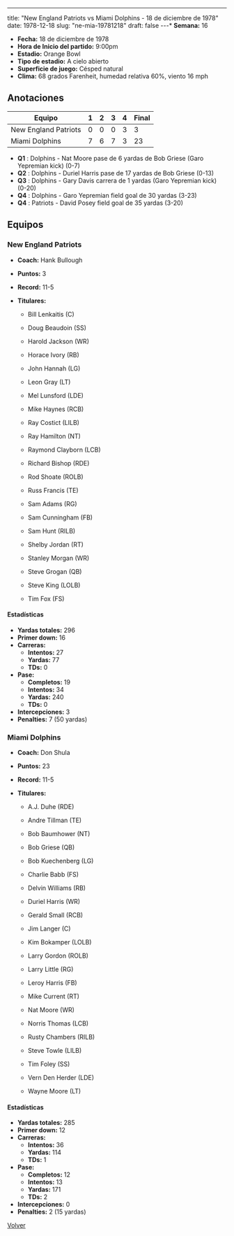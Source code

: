 ---
title: "New England Patriots vs Miami Dolphins - 18 de diciembre de 1978"
date: 1978-12-18
slug: "ne-mia-19781218"
draft: false
---* **Semana:** 16
* **Fecha:** 18 de diciembre de 1978
* **Hora de Inicio del partido:** 9:00pm
* **Estadio:** Orange Bowl
* **Tipo de estadio:** A cielo abierto
* **Superficie de juego:** Césped natural
* **Clima:** 68 grados Farenheit, humedad relativa 60%, viento 16 mph




## Anotaciones
| Equipo | 1 | 2 | 3 | 4 | Final |
|--------|---|---|---|---|-------|
| New England Patriots  | 0 | 0 | 0 | 3  | 3 |
| Miami Dolphins  | 7 | 6 | 7 | 3  | 23 |
* **Q1** : Dolphins - Nat Moore pase de 6 yardas de Bob Griese (Garo Yepremian kick) (0-7)
* **Q2** : Dolphins - Duriel Harris pase de 17 yardas de Bob Griese (0-13)
* **Q3** : Dolphins - Gary Davis carrera de 1 yardas (Garo Yepremian kick) (0-20)
* **Q4** : Dolphins - Garo Yepremian field goal de 30 yardas (3-23)
* **Q4** : Patriots - David Posey field goal de 35 yardas (3-20)


## Equipos


### New England Patriots
* **Coach:** Hank Bullough
* **Puntos:** 3
* **Record:** 11-5
* **Titulares:** 

  * Bill Lenkaitis (C) 

  * Doug Beaudoin (SS) 

  * Harold Jackson (WR) 

  * Horace Ivory (RB) 

  * John Hannah (LG) 

  * Leon Gray (LT) 

  * Mel Lunsford (LDE) 

  * Mike Haynes (RCB) 

  * Ray Costict (LILB) 

  * Ray Hamilton (NT) 

  * Raymond Clayborn (LCB) 

  * Richard Bishop (RDE) 

  * Rod Shoate (ROLB) 

  * Russ Francis (TE) 

  * Sam Adams (RG) 

  * Sam Cunningham (FB) 

  * Sam Hunt (RILB) 

  * Shelby Jordan (RT) 

  * Stanley Morgan (WR) 

  * Steve Grogan (QB) 

  * Steve King (LOLB) 

  * Tim Fox (FS) 

#### Estadísticas
* **Yardas totales:** 296
* **Primer down:** 16
* **Carreras:**
  * **Intentos:** 27
  * **Yardas:** 77
  * **TDs:** 0
* **Pase:**
  * **Completos:** 19
  * **Intentos:** 34
  * **Yardas:** 240
  * **TDs:** 0
* **Intercepciones:** 3
* **Penalties:** 7 (50 yardas)

### Miami Dolphins
* **Coach:** Don Shula
* **Puntos:** 23
* **Record:** 11-5
* **Titulares:** 

  * A.J. Duhe (RDE) 

  * Andre Tillman (TE) 

  * Bob Baumhower (NT) 

  * Bob Griese (QB) 

  * Bob Kuechenberg (LG) 

  * Charlie Babb (FS) 

  * Delvin Williams (RB) 

  * Duriel Harris (WR) 

  * Gerald Small (RCB) 

  * Jim Langer (C) 

  * Kim Bokamper (LOLB) 

  * Larry Gordon (ROLB) 

  * Larry Little (RG) 

  * Leroy Harris (FB) 

  * Mike Current (RT) 

  * Nat Moore (WR) 

  * Norris Thomas (LCB) 

  * Rusty Chambers (RILB) 

  * Steve Towle (LILB) 

  * Tim Foley (SS) 

  * Vern Den Herder (LDE) 

  * Wayne Moore (LT) 

#### Estadísticas
* **Yardas totales:** 285
* **Primer down:** 12
* **Carreras:**
  * **Intentos:** 36
  * **Yardas:** 114
  * **TDs:** 1
* **Pase:**
  * **Completos:** 12
  * **Intentos:** 13
  * **Yardas:** 171
  * **TDs:** 2
* **Intercepciones:** 0
* **Penalties:** 2 (15 yardas)


[Volver](/historia/1978)
